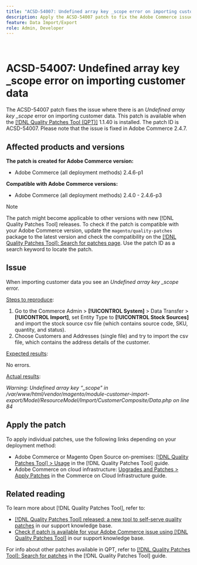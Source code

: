 ```yaml
---
title: "ACSD-54007: Undefined array key _scope error on importing customer data"
description: Apply the ACSD-54007 patch to fix the Adobe Commerce issue where an Undefined array key _scope error displays when importing customer data.
feature: Data Import/Export
role: Admin, Developer
---
```

 
# ACSD-54007: Undefined array key _scope error on importing customer data

The ACSD-54007 patch fixes the issue where there is an *Undefined array key _scope* error on importing customer data. This patch is available when the [[!DNL Quality Patches Tool (QPT)]](/help/announcements/adobe-commerce-announcements/magento-quality-patches-released-new-tool-to-self-serve-quality-patches.md) 1.1.40 is installed. The patch ID is ACSD-54007. Please note that the issue is fixed in Adobe Commerce 2.4.7.

## Affected products and versions

**The patch is created for Adobe Commerce version:**

* Adobe Commerce (all deployment methods) 2.4.6-p1

**Compatible with Adobe Commerce versions:**

* Adobe Commerce (all deployment methods) 2.4.0 - 2.4.6-p3

>[!NOTE]
>
>The patch might become applicable to other versions with new [!DNL Quality Patches Tool] releases. To check if the patch is compatible with your Adobe Commerce version, update the `magento/quality-patches` package to the latest version and check the compatibility on the [[!DNL Quality Patches Tool]: Search for patches page](https://experienceleague.adobe.com/tools/commerce-quality-patches/index.html). Use the patch ID as a search keyword to locate the patch.

## Issue

When importing customer data you see an *Undefined* *array* *key* *_scope* error.

<u>Steps to reproduce</u>:

1. Go to the Commerce Admin > **[!UICONTROL System]** > Data Transfer >  **[!UICONTROL Import]**, set Entity Type to **[!UICONTROL Stock Sources]** and import the stock source csv file (which contains source code, SKU, quantity, and status). 
1. Choose Customers and Addresses (single file) and try to import the csv file, which contains the address details of the customer.

<u>Expected results</u>:

No errors.

<u>Actual results</u>:

*Warning: Undefined array key “_scope" in /var/www/html/vendor/magento/module-customer-import-export/Model/ResourceModel/Import/CustomerComposite/Data.php on line 84*

## Apply the patch

To apply individual patches, use the following links depending on your deployment method:

* Adobe Commerce or Magento Open Source on-premises: [[!DNL Quality Patches Tool] > Usage](https://experienceleague.adobe.com/docs/commerce-operations/tools/quality-patches-tool/usage.html) in the [!DNL Quality Patches Tool] guide.
* Adobe Commerce on cloud infrastructure: [Upgrades and Patches > Apply Patches](https://experienceleague.adobe.com/docs/commerce-cloud-service/user-guide/develop/upgrade/apply-patches.html) in the Commerce on Cloud Infrastructure guide.

## Related reading

To learn more about [!DNL Quality Patches Tool], refer to:

* [[!DNL Quality Patches Tool] released: a new tool to self-serve quality patches](/help/announcements/adobe-commerce-announcements/magento-quality-patches-released-new-tool-to-self-serve-quality-patches.md) in our support knowledge base.
* [Check if patch is available for your Adobe Commerce issue using [!DNL Quality Patches Tool]](/help/support-tools/patches-available-in-qpt-tool/check-patch-for-magento-issue-with-magento-quality-patches.md) in our support knowledge base.

For info about other patches available in QPT, refer to [[!DNL Quality Patches Tool]: Search for patches](https://experienceleague.adobe.com/tools/commerce-quality-patches/index.html) in the [!DNL Quality Patches Tool] guide.
